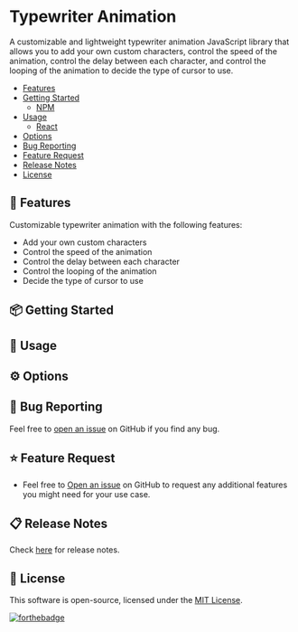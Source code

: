 # Typewriter Animation

A customizable and lightweight typewriter animation JavaScript library that allows you to add your own custom characters, control the speed of the animation, control the delay between each character, and control the looping of the animation to decide the type of cursor to use.

- [Features](#features)
- [Getting Started](#getting-started)
  - [NPM](#npm)
- [Usage](#usage)
  - [React](#usage-react)
- [Options](#options)
- [Bug Reporting](#bug-reporting)
- [Feature Request](#feature-request)
- [Release Notes](#release-notes)
- [License](#license)

<a id="features"></a>

## 🚀 Features

Customizable typewriter animation with the following features:

- Add your own custom characters
- Control the speed of the animation
- Control the delay between each character
- Control the looping of the animation
- Decide the type of cursor to use

<a id="getting-started"></a>

## 📦 Getting Started

<a id="npm"></a>

<!-- ### NPM

> _You might need to use a module bundler such as webpack, rollup, parcel, etc._

#### Installation

```bash
npm i typewriting-animation
```

#### Import

```javascript
import { typewriter } from 'typewriting-animation';

``` -->

<a id="usage"></a>

## 🔨 Usage

<a id="usage-react"></a>

<!--

### React

[Example](https://codesandbox.io/s/) -->

<a id="options"></a>

## ⚙️ Options

<!-- ### Custom Characters

Type: `string`
Default: `string`

Custom characters. -->

<a id="bug-reporting"></a>

## 🐛 Bug Reporting

Feel free to [open an issue](https://github.com/Harshal0902/typewriting-animation/issues) on GitHub if you find any bug.

<a id="feature-request"></a>

## ⭐ Feature Request

- Feel free to [Open an issue](https://github.com/Harshal0902/typewriting-animation/issues) on GitHub to request any additional features you might need for your use case.

<a id="release-notes"></a>

## 📋 Release Notes

Check [here](https://github.com/Harshal0902/typewriting-animation/releases) for release notes.

<a id="license"></a>

## 📜 License

This software is open-source, licensed under the [MIT License](https://github.com/Harshal0902/typewriting-animation/blob/main/LICENSE).

[![forthebadge](https://forthebadge.com/images/badges/built-with-love.svg)](https://github.com/Harshal0902)
